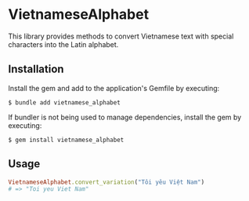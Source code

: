 # VietnameseAlphabet

This library provides methods to convert Vietnamese text with special characters into the Latin alphabet.

## Installation
Install the gem and add to the application's Gemfile by executing:

    $ bundle add vietnamese_alphabet

If bundler is not being used to manage dependencies, install the gem by executing:

    $ gem install vietnamese_alphabet

## Usage

```Ruby
VietnameseAlphabet.convert_variation("Tôi yêu Việt Nam")
# => "Toi yeu Viet Nam"
```
